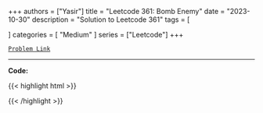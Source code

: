 
+++
authors = ["Yasir"]
title = "Leetcode 361: Bomb Enemy"
date = "2023-10-30"
description = "Solution to Leetcode 361"
tags = [
    
]
categories = [
    "Medium"
]
series = ["Leetcode"]
+++



[`Problem Link`](https://leetcode.com/problems/bomb-enemy/description/)

---

**Code:**

{{< highlight html >}}

{{< /highlight >}}

